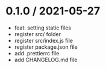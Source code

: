 0.1.0 / 2021-05-27
==================

* feat: setting static files
* register src/ folder
* register src/index.js file
* register package.json file
* add .prettierrc file
* add CHANGELOG.md file
